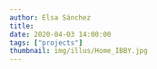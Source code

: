 ```yaml
---
author: Elsa Sánchez
title:
date: 2020-04-03 14:00:00
tags: ["projects"]
thumbnail: img/illus/Home_IBBY.jpg
---
```

